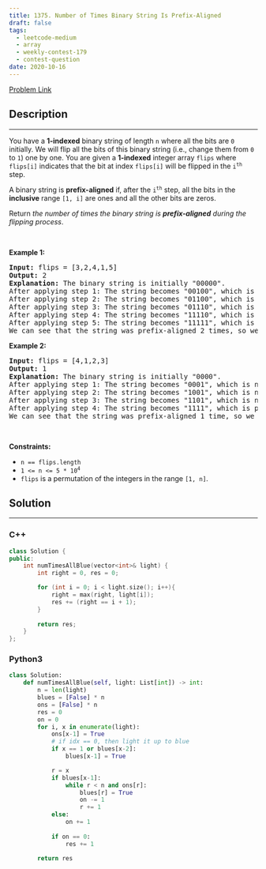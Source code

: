 ```yaml
---
title: 1375. Number of Times Binary String Is Prefix-Aligned
draft: false
tags: 
  - leetcode-medium
  - array
  - weekly-contest-179
  - contest-question
date: 2020-10-16
---
```


[Problem Link](https://leetcode.com/problems/number-of-times-binary-string-is-prefix-aligned/)

## Description

---
<p>You have a <strong>1-indexed</strong> binary string of length <code>n</code> where all the bits are <code>0</code> initially. We will flip all the bits of this binary string (i.e., change them from <code>0</code> to <code>1</code>) one by one. You are given a <strong>1-indexed</strong> integer array <code>flips</code> where <code>flips[i]</code> indicates that the bit at index <code>flips[i]</code> will be flipped in the <code>i<sup>th</sup></code> step.</p>

<p>A binary string is <strong>prefix-aligned</strong> if, after the <code>i<sup>th</sup></code> step, all the bits in the <strong>inclusive</strong> range <code>[1, i]</code> are ones and all the other bits are zeros.</p>

<p>Return <em>the number of times the binary string is <strong>prefix-aligned</strong> during the flipping process</em>.</p>

<p>&nbsp;</p>
<p><strong class="example">Example 1:</strong></p>

<pre>
<strong>Input:</strong> flips = [3,2,4,1,5]
<strong>Output:</strong> 2
<strong>Explanation:</strong> The binary string is initially &quot;00000&quot;.
After applying step 1: The string becomes &quot;00100&quot;, which is not prefix-aligned.
After applying step 2: The string becomes &quot;01100&quot;, which is not prefix-aligned.
After applying step 3: The string becomes &quot;01110&quot;, which is not prefix-aligned.
After applying step 4: The string becomes &quot;11110&quot;, which is prefix-aligned.
After applying step 5: The string becomes &quot;11111&quot;, which is prefix-aligned.
We can see that the string was prefix-aligned 2 times, so we return 2.
</pre>

<p><strong class="example">Example 2:</strong></p>

<pre>
<strong>Input:</strong> flips = [4,1,2,3]
<strong>Output:</strong> 1
<strong>Explanation:</strong> The binary string is initially &quot;0000&quot;.
After applying step 1: The string becomes &quot;0001&quot;, which is not prefix-aligned.
After applying step 2: The string becomes &quot;1001&quot;, which is not prefix-aligned.
After applying step 3: The string becomes &quot;1101&quot;, which is not prefix-aligned.
After applying step 4: The string becomes &quot;1111&quot;, which is prefix-aligned.
We can see that the string was prefix-aligned 1 time, so we return 1.
</pre>

<p>&nbsp;</p>
<p><strong>Constraints:</strong></p>

<ul>
	<li><code>n == flips.length</code></li>
	<li><code>1 &lt;= n &lt;= 5 * 10<sup>4</sup></code></li>
	<li><code>flips</code> is a permutation of the integers in the range <code>[1, n]</code>.</li>
</ul>


## Solution

---
### C++
``` cpp title='number-of-times-binary-string-is-prefix-aligned'
class Solution {
public:
    int numTimesAllBlue(vector<int>& light) {
        int right = 0, res = 0;

        for (int i = 0; i < light.size(); i++){
            right = max(right, light[i]);
            res += (right == i + 1);
        }
        
        return res;
    }
};
```
### Python3
``` py title='number-of-times-binary-string-is-prefix-aligned'
class Solution:
    def numTimesAllBlue(self, light: List[int]) -> int:
        n = len(light)
        blues = [False] * n
        ons = [False] * n
        res = 0
        on = 0
        for i, x in enumerate(light):
            ons[x-1] = True
            # if idx == 0, then light it up to blue
            if x == 1 or blues[x-2]: 
                blues[x-1] = True

            r = x
            if blues[x-1]:
                while r < n and ons[r]:
                    blues[r] = True
                    on -= 1
                    r += 1
            else:
                on += 1
            
            if on == 0:
                res += 1
            
        return res
            
```

